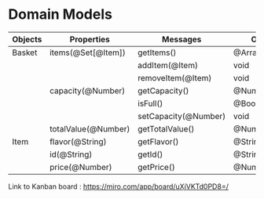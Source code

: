 # Domain Models

| Objects | Properties | Messages | Output |
| --- | --- | --- | --- |
| Basket | items(@Set[@Item]) | getItems() | @Array[@Items] |
| | | addItem(@Item) | void |
| | | removeItem(@Item) | void |
| | capacity(@Number) | getCapacity() | @Number |
| | | isFull() | @Boolean |
| | | setCapacity(@Number) | void |
| | totalValue(@Number) | getTotalValue() | @Number |
| Item | flavor(@String) | getFlavor() | @String |
| | id(@String) | getId() | @String |
| | price(@Number) | getPrice() | @Number |


Link to Kanban board : https://miro.com/app/board/uXjVKTd0PD8=/